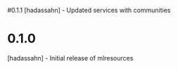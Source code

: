 #0.1.1
[hadassahn] - Updated services with communities
# 0.1.0
[hadassahn] - Initial release of mlresources
